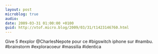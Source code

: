 ```yaml
---
layout: post
microblog: true
audio: 
date: 2009-03-31 01:00:00 +0100
guid: http://xtof.micro.blog/2009/03/31/t1423146760.html
---
```

Give 5 #explor @CharlesNepote pour ce #bigswitch iphone sur #nambu. #brainstorm #exploracoeur #massilia #identica
